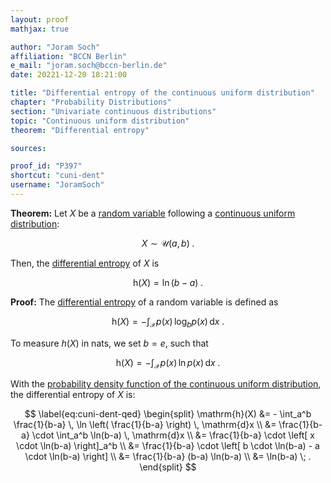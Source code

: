 ```yaml
---
layout: proof
mathjax: true

author: "Joram Soch"
affiliation: "BCCN Berlin"
e_mail: "joram.soch@bccn-berlin.de"
date: 20221-12-20 18:21:00

title: "Differential entropy of the continuous uniform distribution"
chapter: "Probability Distributions"
section: "Univariate continuous distributions"
topic: "Continuous uniform distribution"
theorem: "Differential entropy"

sources:

proof_id: "P397"
shortcut: "cuni-dent"
username: "JoramSoch"
---
```



**Theorem:** Let $X$ be a [random variable](/D/rvar) following a [continuous uniform distribution](/D/cuni):

$$ \label{eq:cuni}
X \sim \mathcal{U}(a, b) \; .
$$

Then, the [differential entropy](/D/dent) of $X$ is

$$ \label{eq:cuni-dent}
\mathrm{h}(X) = \ln(b-a) \; .
$$


**Proof:** The [differential entropy](/D/dent) of a random variable is defined as

$$ \label{eq:dent}
\mathrm{h}(X) = - \int_{\mathcal{X}} p(x) \, \log_b p(x) \, \mathrm{d}x \; .
$$

To measure $h(X)$ in nats, we set $b = e$, such that

$$ \label{eq:dent-nats}
\mathrm{h}(X) = - \int_{\mathcal{X}} p(x) \, \ln p(x) \, \mathrm{d}x \; .
$$

With the [probability density function of the continuous uniform distribution](/P/cuni-pdf), the differential entropy of $X$ is:

$$ \label{eq:cuni-dent-qed}
\begin{split}
\mathrm{h}(X) &= - \int_a^b \frac{1}{b-a} \, \ln \left( \frac{1}{b-a} \right) \, \mathrm{d}x \\
&= \frac{1}{b-a} \cdot \int_a^b \ln(b-a) \, \mathrm{d}x \\
&= \frac{1}{b-a} \cdot \left[ x \cdot \ln(b-a) \right]_a^b \\
&= \frac{1}{b-a} \cdot \left[ b \cdot \ln(b-a) - a \cdot \ln(b-a) \right] \\
&= \frac{1}{b-a} (b-a) \ln(b-a) \\
&= \ln(b-a) \; .
\end{split}
$$